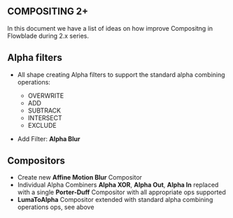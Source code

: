 ## COMPOSITING 2+

In this document we have a list of ideas on how improve Compositng in Flowblade during 2.x  series.

## Alpha filters

* All shape creating Alpha filters to support the standard alpha combining operations:
  
  * OVERWRITE
  * ADD
  * SUBTRACK
  * INTERSECT
  * EXCLUDE

* Add Filter: **Alpha Blur**

## Compositors

* Create new  **Affine Motion Blur** Compositor 
* Individual Alpha Combiners **Alpha XOR**, **Alpha Out**, **Alpha In** replaced with a single **Porter-Duff** Compositor with all appropriate ops supported
* **LumaToAlpha** Compositor extended with standard alpha combining operations ops, see above

# 
